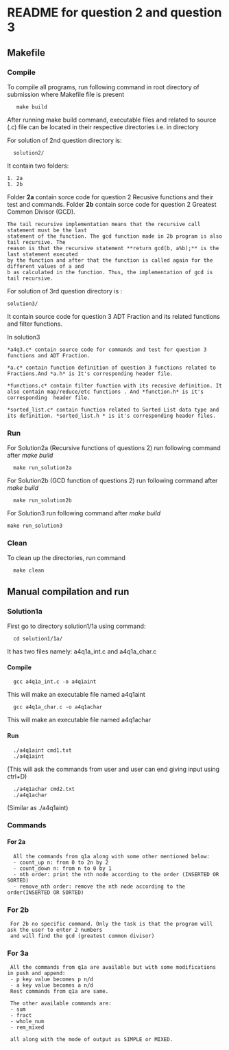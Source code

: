 # README for question 2 and question 3

## Makefile

### Compile

To compile all programs, run following command in root directory of submission
where Makefile file is present

       make build

After running make build command, executable files and related to source (.c) file
can be located in their respective directories i.e. in directory 

For solution of 2nd question directory is:

      solution2/

It contain two folders:


	1. 2a
	1. 2b

Folder **2a** contain sorce code for question 2 Recusive functions and their test and commands.
Folder **2b** contain sorce code for question 2 Greatest Common Divisor (GCD).

	The tail recursive implementation means that the recursive call statement must be the last
	statement of the function. The gcd function made in 2b program is also tail recursive. The 
	reason is that the recursive statement **return gcd(b, a%b);** is the last statement executed 
	by the function and after that the function is called again for the different values of a and
	b as calculated in the function. Thus, the implementation of gcd is tail recursive.

For solution of 3rd question directory is :

	solution3/

It contain source code for question 3 ADT Fraction and its related functions and filter functions.

In solution3

	*a4q3.c* contain source code for commands and test for question 3 functions and ADT Fraction.

	*a.c* contain function definition of question 3 functions related to Fractions.And *a.h* is It's corresponding header file.

	*functions.c* contain filter function with its recusive definition. It also contain map/reduce/etc functions . And *function.h* is it's corresponding  header file.

	*sorted_list.c* contain function related to Sorted List data type and its definition. *sorted_list.h * is it's corresponding header files.


### Run

For Solution2a (Recursive functions of questions 2) run following command after *make build*

      make run_solution2a

For Solution2b (GCD function of questions 2) run following command after *make build*

      make run_solution2b

For Solution3 run following command after *make build*

	make run_solution3

### Clean

To clean up the directories, run command
    
      make clean

## Manual compilation and run

### Solution1a

First go to directory solution1/1a using command:

      cd solution1/1a/
     
It has two files namely: a4q1a_int.c and a4q1a_char.c

#### Compile

      gcc a4q1a_int.c -o a4q1aint

This will make an executable file named a4q1aint

      gcc a4q1a_char.c -o a4q1achar

This will make an executable file named a4q1achar

#### Run

      ./a4q1aint cmd1.txt
      ./a4q1aint
      
(This will ask the commands from user and user can end giving input using ctrl+D)

      ./a4q1achar cmd2.txt 
      ./a4q1achar

(Similar as ./a4q1aint)
      
### Commands

#### For 2a

      All the commands from q1a along with some other mentioned below:
      - count_up n: from 0 to 2n by 2
      - count_down n: from n to 0 by 1
      - nth order: print the nth node according to the order (INSERTED OR SORTED)
      - remove_nth order: remove the nth node according to the order(INSERTED OR SORTED)
      
### For 2b

     For 2b no specific command. Only the task is that the program will ask the user to enter 2 numbers
     and will find the gcd (greatest common divisor)
      
### For 3a

     All the commands from q1a are available but with some modifications in push and append:
     - p key value becomes p n/d
     - a key value becomes a n/d
     Rest commands from q1a are same.
     
     The other available commands are:
     - sum
     - fract 
     - whole_num
     - rem_mixed
     
     all along with the mode of output as SIMPLE or MIXED.
